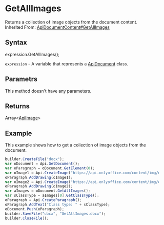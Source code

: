 # GetAllImages

Returns a collection of image objects from the document content.<br>Inherited From: [ApiDocumentContent#GetAllImages](../../ApiDocumentContent/Methods/GetAllImages.md)

## Syntax

expression.GetAllImages();

`expression` - A variable that represents a [ApiDocument](../ApiDocument.md) class.

## Parametrs

This method doesn't have any parameters.

## Returns

Array<[ApiImage](../../ApiImage/ApiImage.md)>

## Example

This example shows how to get a collection of image objects from the document.

```javascript
builder.CreateFile("docx");
var oDocument = Api.GetDocument();
var oParagraph = oDocument.GetElement(0);
var oImage1 = Api.CreateImage("https://api.onlyoffice.com/content/img/docbuilder/examples/coordinate_aspects.png", 60 * 36000, 35 * 36000);
oParagraph.AddDrawing(oImage1);
var oImage2 = Api.CreateImage("https://api.onlyoffice.com/content/img/editor/sharing_settings.png", 60 * 36000, 35 * 36000);
oParagraph.AddDrawing(oImage2);
var aImages = oDocument.GetAllImages();
var sClassType = aImages[0].GetClassType();
oParagraph = Api.CreateParagraph();
oParagraph.AddText("Class type: " + sClassType);
oDocument.Push(oParagraph); 
builder.SaveFile("docx", "GetAllImages.docx");
builder.CloseFile();
```